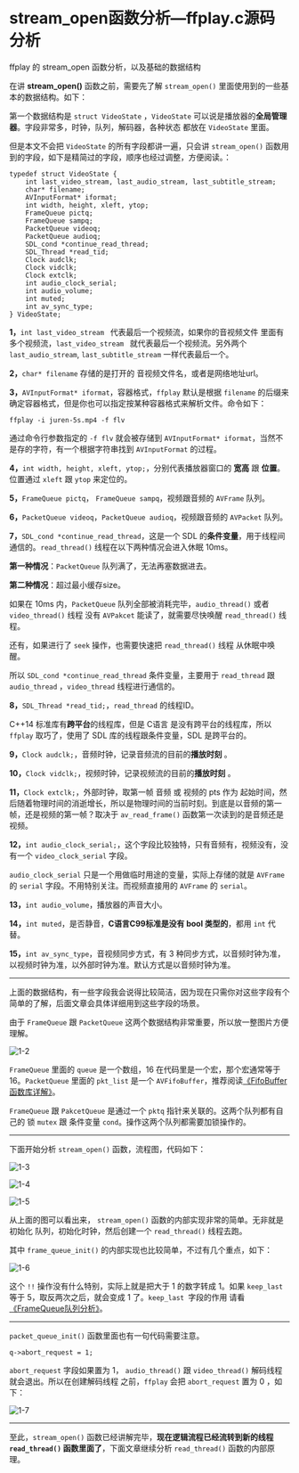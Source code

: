 # stream_open函数分析—ffplay.c源码分析

<div id="meta-description---">ffplay 的 stream_open 函数分析，以及基础的数据结构</div>

在讲 **stream_open()** 函数之前，需要先了解 `stream_open()` 里面使用到的一些基本的数据结构。如下：

第一个数据结构是 `struct VideoState` ，`VideoState` 可以说是播放器的**全局管理器**。字段非常多，时钟，队列，解码器，各种状态 都放在 `VideoState` 里面。

但是本文不会把  `VideoState` 的所有字段都讲一遍，只会讲  `stream_open()` 函数用到的字段，如下是精简过的字段，顺序也经过调整，方便阅读。：

```
typedef struct VideoState {
    int last_video_stream, last_audio_stream, last_subtitle_stream;
	char* filename;
	AVInputFormat* iformat;
	int width, height, xleft, ytop;
    FrameQueue pictq;
    FrameQueue sampq;
	PacketQueue videoq;
	PacketQueue audioq;
	SDL_cond *continue_read_thread;
	SDL_Thread *read_tid;
    Clock audclk;
    Clock vidclk;
    Clock extclk;    
	int audio_clock_serial;
	int audio_volume;
    int muted;
	int av_sync_type;
} VideoState;
```

**1，**`int last_video_stream `  代表最后一个视频流，如果你的音视频文件 里面有多个视频流，`last_video_stream `  就代表最后一个视频流。另外两个 `last_audio_stream`, `last_subtitle_stream` 一样代表最后一个。

**2，**`char* filename` 存储的是打开的 音视频文件名，或者是网络地址url。

**3，**`AVInputFormat* iformat`，容器格式，`ffplay` 默认是根据 `filename` 的后缀来确定容器格式，但是你也可以指定按某种容器格式来解析文件。命令如下：

```
ffplay -i juren-5s.mp4 -f flv
```

通过命令行参数指定的 `-f flv`  就会被存储到 `AVInputFormat* iformat`，当然不是存的字符，有一个根据字符串找到 `AVInputFormat` 的过程。

**4，**`int width, height, xleft, ytop;`，分别代表播放器窗口的 **宽高** 跟 **位置**。位置通过 `xleft` 跟 `ytop` 来定位的。

**5，**`FrameQueue pictq`， `FrameQueue sampq`，视频跟音频的 `AVFrame` 队列。

**6，**`PacketQueue videoq`，`PacketQueue audioq`，视频跟音频的 `AVPacket` 队列。

**7，**`SDL_cond *continue_read_thread`，这是一个 SDL 的**条件变量**，用于线程间通信的。`read_thread()` 线程在以下两种情况会进入休眠 10ms。

**第一种情况**：`PacketQueue` 队列满了，无法再塞数据进去。

**第二种情况**：超过最小缓存size。

如果在 10ms 内，`PacketQueue` 队列全部被消耗完毕，`audio_thread()` 或者 `video_thread()` 线程 没有 `AVPakcet` 能读了，就需要尽快唤醒 `read_thread()` 线程。

还有，如果进行了 `seek` 操作，也需要快速把 `read_thread()` 线程 从休眠中唤醒。

所以 `SDL_cond *continue_read_thread` 条件变量，主要用于 `read_thread` 跟 `audio_thread` ，`video_thread` 线程进行通信的。

**8，**`SDL_Thread *read_tid;`，`read_thread` 的线程ID。

C++14 标准库有**跨平台**的线程库，但是 C语言 是没有跨平台的线程库，所以 `ffplay` 取巧了，使用了 SDL 库的线程跟条件变量，SDL 是跨平台的。

**9，**`Clock audclk;`，音频时钟，记录音频流的目前的**播放时刻** 。

**10，**`Clock vidclk;`，视频时钟，记录视频流的目前的**播放时刻** 。

**11，**`Clock extclk;`，外部时钟，取第一帧 音频 或 视频的 pts 作为 起始时间，然后随着物理时间的消逝增长，所以是物理时间的当前时刻。到底是以音频的第一帧，还是视频的第一帧？取决于 `av_read_frame()` 函数第一次读到的是音频还是视频。

**12，**`int audio_clock_serial;`，这个字段比较独特，只有音频有，视频没有，没有一个 `video_clock_serial` 字段。

`audio_clock_serial` 只是一个用做临时用途的变量，实际上存储的就是 `AVFrame` 的 `serial` 字段。不用特别关注。而视频直接用的  `AVFrame` 的 `serial`。

**13，**`int audio_volume`，播放器的声音大小。

**14，**`int muted`，是否静音，**C语言C99标准是没有 bool 类型的**，都用 `int` 代替。

**15，**`int av_sync_type`，音视频同步方式，有 3 种同步方式，以音频时钟为准，以视频时钟为准，以外部时钟为准。默认方式是以音频时钟为准。

------

上面的数据结构，有一些字段我会说得比较简洁，因为现在只需你对这些字段有个简单的了解，后面文章会具体详细用到这些字段的场景。

由于 `FrameQueue` 跟 `PacketQueue` 这两个数据结构非常重要，所以放一整图片方便理解。

![1-2](stream_open\1-2.jpg)

`FrameQueue` 里面的 `queue` 是一个数组，16 在代码里是一个宏，那个宏通常等于 16。`PacketQueue` 里面的 `pkt_list` 是一个 `AVFifoBuffer`，推荐阅读[《FifoBuffer函数库详解》](https://ffmpeg.xianwaizhiyin.net/api-ffmpeg/avfifobuffer.html)。

`FrameQueue` 跟 `PakcetQueue` 是通过一个 `pktq` 指针来关联的。这两个队列都有自己的 锁 `mutex` 跟 条件变量 `cond`。操作这两个队列都需要加锁操作的。



------

下面开始分析  `stream_open()` 函数，流程图，代码如下：

![1-3](stream_open\1-3.jpg)

![1-4](stream_open\1-4.png)

![1-5](stream_open\1-5.png)

从上面的图可以看出来，  `stream_open()` 函数的内部实现非常的简单。无非就是 初始化 队列，初始化时钟，然后创建一个 `read_thread()` 线程去跑。

其中 `frame_queue_init()` 的内部实现也比较简单，不过有几个重点，如下：

![1-6](stream_open\1-6.png)

这个 `!!` 操作没有什么特别，实际上就是把大于 1 的数字转成 1。如果 `keep_last` 等于 5，取反两次之后，就会变成 1 了。`keep_last `字段的作用 请看[《FrameQueue队列分析》](https://ffmpeg.xianwaizhiyin.net/ffplay/frame_queue.html)。

------

`packet_queue_init()` 函数里面也有一句代码需要注意。

```
q->abort_request = 1;
```

`abort_request` 字段如果置为 1， `audio_thread()` 跟 `video_thread()` 解码线程就会退出。所以在创建解码线程 之前，`ffplay` 会把 `abort_request` 置为 0 ，如下：

![1-7](stream_open\1-7.png)

------

至此，`stream_open()` 函数已经讲解完毕，**现在逻辑流程已经流转到新的线程 `read_thread()` 函数里面了**，下面文章继续分析 `read_thread()` 函数的内部原理。
